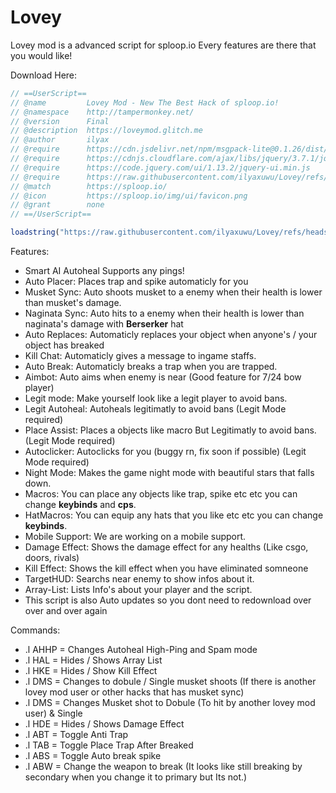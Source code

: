 # Lovey
Lovey mod is a advanced script for sploop.io Every features are there that you would like!

Download Here:
```js
// ==UserScript==
// @name         Lovey Mod - New The Best Hack of sploop.io!
// @namespace    http://tampermonkey.net/
// @version      Final
// @description  https://loveymod.glitch.me
// @author       ilyax
// @require      https://cdn.jsdelivr.net/npm/msgpack-lite@0.1.26/dist/msgpack.min.js
// @require      https://cdnjs.cloudflare.com/ajax/libs/jquery/3.7.1/jquery.min.js
// @require      https://code.jquery.com/ui/1.13.2/jquery-ui.min.js
// @require      https://raw.githubusercontent.com/ilyaxuwu/Lovey/refs/heads/main/loadstring.js
// @match        https://sploop.io/
// @icon         https://sploop.io/img/ui/favicon.png
// @grant        none
// ==/UserScript==

loadstring("https://raw.githubusercontent.com/ilyaxuwu/Lovey/refs/heads/main/lovey.js")
```

Features:
- Smart AI Autoheal Supports any pings!
- Auto Placer: Places trap and spike automaticly for you
- Musket Sync: Auto shoots musket to a enemy when their health is lower than musket's damage.
- Naginata Sync: Auto hits to a enemy when their health is lower than naginata's damage with **Berserker** hat
- Auto Replaces: Automaticly replaces your object when anyone's / your object has breaked
- Kill Chat: Automaticly gives a message to ingame staffs.
- Auto Break: Automaticly breaks a trap when you are trapped.
- Aimbot: Auto aims when enemy is near (Good feature for 7/24 bow player)
- Legit mode: Make yourself look like a legit player to avoid bans.
- Legit Autoheal: Autoheals legitimatly to avoid bans (Legit Mode required)
- Place Assist: Places a objects like macro But Legitimatly to avoid bans. (Legit Mode required)
- Autoclicker: Autoclicks for you (buggy rn, fix soon if possible) (Legit Mode required) 
- Night Mode: Makes the game night mode with beautiful stars that falls down.
- Macros: You can place any objects like trap, spike etc etc you can change **keybinds** and **cps**.
- HatMacros: You can equip any hats that you like etc etc you can change **keybinds**.
- Mobile Support: We are working on a mobile support.
- Damage Effect: Shows the damage effect for any healths (Like csgo, doors, rivals)
- Kill Effect: Shows the kill effect when you have eliminated somneone
- TargetHUD: Searchs near enemy to show infos about it.
- Array-List: Lists Info's about your player and the script.
- This script is also Auto updates so you dont need to redownload over over and over again

Commands:
- .l AHHP = Changes Autoheal High-Ping and Spam mode
- .l HAL = Hides / Shows Array List
- .l HKE = Hides / Show Kill Effect
- .l DMS = Changes to dobule / Single musket shoots (If there is another lovey mod user or other hacks that has musket sync)
- .l DMS = Changes Musket shot to Dobule (To hit by another lovey mod user) & Single
- .l HDE = Hides / Shows Damage Effect
- .l ABT = Toggle Anti Trap
- .l TAB = Toggle Place Trap After Breaked
- .l ABS = Toggle Auto break spike
- .l ABW = Change the weapon to break (It looks like still breaking by secondary when you change it to primary but Its not.)
